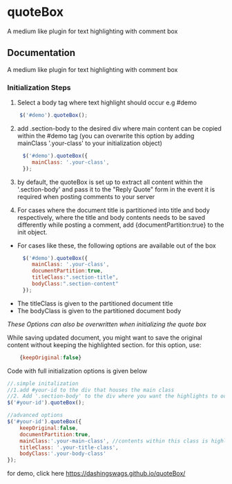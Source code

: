# quoteBox
A medium like plugin  for text highlighting with comment box 
## Documentation
A medium like plugin  for text highlighting with comment box 
### Initialization Steps
1. Select a body tag where text highlight should occur e.g #demo
```js
    $('#demo').quoteBox();
```
2. add .section-body to the desired div where main content can be copied within the #demo tag (you can overwrite this option by adding mainClass '.your-class' to your initialization object)
```js
     $('#demo').quoteBox({
        mainClass: '.your-class',
     });
```
3. by default, the quoteBox is set up to extract all content within the '.section-body' and pass it to the "Reply Quote" form in the event it is required when posting comments to your server

4. For cases where the document title is partitioned into title and body respectively, where the title and body contents needs to be saved differently while posting a comment, add {documentPartition:true} to the init object.
* For cases like these, the following options are available out of the box
```js
     $('#demo').quoteBox({
        mainClass: '.your-class',
        documentPartition:true,
        titleClass:".section-title",
        bodyClass:".section-content"
     });
```
* The titleClass is given to the partitioned document title
* The bodyClass is given to the partitioned document body
    
_These Options can also be overwritten when initializing the quote box_

While saving updated document, you might want to save the original content without keeping the highlighted section. for this option, use:

```js
    {keepOriginal:false}
```
Code with full initialization options is given below

```js 
//.simple initalization 
//1.add #your-id to the div that houses the main class
//2. Add '.section-body' to the div where you want the highlights to occur 
$('#your-id').quoteBox();

//advanced options
$('#your-id').quoteBox({
	keepOriginal:false,
	documentPartition:true,
	mainClass:'.your-main-class', //contents within this class is highlightable
	titleClass: '.your-title-class',
	bodyClass:'.your-body-class'
});
```
for demo, click here https://dashingswags.github.io/quoteBox/
